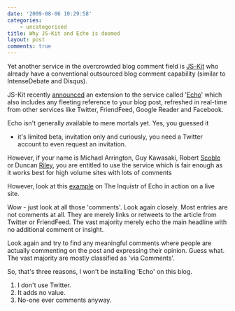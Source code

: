 ```yaml
---
date: '2009-08-06 10:29:58'
categories:
    - uncategorised
title: Why JS-Kit and Echo is doomed
layout: post
comments: true
---
```


Yet another service in the overcrowded blog comment field is
[JS-Kit](http://js-kit.com/) who already have a conventional outsourced
blog comment capability (similar to IntenseDebate and Disqus).

JS-Kit recently
[announced](http://blog.js-kit.com/2009/07/10/comments-have-evolved-introducing-echo/)
an extension to the service called '[Echo](http://js-kit.com/echo/)'
which also includes any fleeting reference to your blog post, refreshed
in real-time from other services like Twitter, FriendFeed, Google Reader
and Facebook.

Echo isn't generally available to mere mortals yet. Yes, you guessed it
- it's limited beta, invitation only and curiously, you need a Twitter
account to even request an invitation.

However, if your name is Michael Arrington, Guy Kawasaki, Robert
[Scoble](http://scobleizer.com/2009/07/23/commenting-just-changed-for-bloggers-with-js-kit-echo/)
or Duncan
[Riley](http://www.inquisitr.com/32041/why-were-giving-js-kits-echo-a-shot/),
you are entitled to use the service which is fair enough as it works
best for high volume sites with lots of comments

However, look at this
[example](http://www.inquisitr.com/32198/twitter-sued-for-patent-infringement-and-it-doesnt-look-good/)
on The Inquistr of Echo in action on a live site.

Wow - just look at all those 'comments'. Look again closely. Most
entries are not comments at all. They are merely links or retweets to
the article from Twitter or FriendFeed. The vast majority merely echo
the main headline with no additional comment or insight.

Look again and try to find any meaningful comments where people are
actually commenting on the post and expressing their opinion. Guess
what. The vast majority are mostly classified as 'via Comments'.

So, that's three reasons, I won't be installing 'Echo' on this blog.

1.  I don't use Twitter.
2.  It adds no value.
3.  No-one ever comments anyway.

